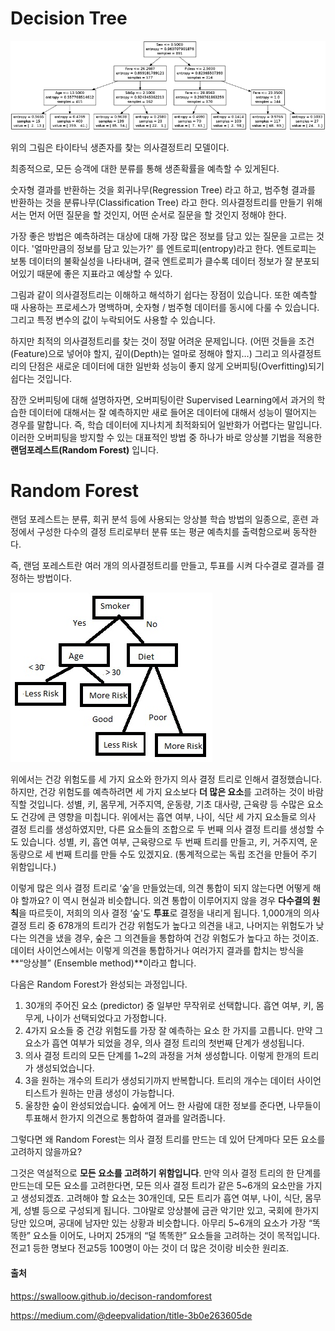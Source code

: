 





# Decision Tree

<img src="images/Decision%20Tree.png" alt="Decision Tree"  />

 

위의 그림은 타이타닉 생존자를 찾는 의사결정트리 모델이다.

최종적으로, 모든 승객에 대한 분류를 통해 생존확률을 예측할 수 있게된다.

숫자형 결과를 반환하는 것을 회귀나무(Regression Tree) 라고 하고, 범주형 결과를 반환하는 것을 분류나무(Classification Tree) 라고 한다. 의사결정트리를 만들기 위해서는 먼저 어떤 질문을 할 것인지, 어떤 순서로 질문을 할 것인지 정해야 한다.

가장 좋은 방법은 예측하려는 대상에 대해 가장 많은 정보를 담고 있는 질문을 고르는 것이다. 
'얼마만큼의 정보를 담고 있는가?' 를 엔트로피(entropy)라고 한다. 엔트로피는 보통 데이터의 불확실성을 나타내며, 결국 엔트로피가 클수록 데이터 정보가 잘 분포되어있기 때문에 좋은 지표라고 예상할 수 있다.

그림과 같이 의사결정트리는 이해하고 해석하기 쉽다는 장점이 있습니다. 또한 예측할 때 사용하는 프로세스가 명백하며, 숫자형 / 범주형 데이터를 동시에 다룰 수 있습니다. 그리고 특정 변수의 값이 누락되어도 사용할 수 있습니다.

하지만 최적의 의사결정트리를 찾는 것이 정말 어려운 문제입니다. (어떤 것들을 조건(Feature)으로 넣어야 할지, 깊이(Depth)는 얼마로 정해야 할지…) 그리고 의사결정트리의 단점은 새로운 데이터에 대한 일반화 성능이 좋지 않게 오버피팅(Overfitting)되기 쉽다는 것입니다.

잠깐 오버피팅에 대해 설명하자면, 오버피팅이란 Supervised Learning에서 과거의 학습한 데이터에 대해서는 잘 예측하지만 새로 들어온 데이터에 대해서 성능이 떨어지는 경우를 말합니다. 즉, 학습 데이터에 지나치게 최적화되어 일반화가 어렵다는 말입니다. 이러한 오버피팅을 방지할 수 있는 대표적인 방법 중 하나가 바로 앙상블 기법을 적용한 **랜덤포레스트(Random Forest)** 입니다.



# Random Forest

랜덤 포레스트는 분류, 회귀 분석 등에 사용되는 앙상블 학습 방법의 일종으로, 훈련 과정에서 구성한 다수의 결정 트리로부터 분류 또는 평균 예측치를 출력함으로써 동작한다.

즉, 랜덤 포레스트란 여러 개의 의사결정트리를 만들고, 투표를 시켜 다수결로 결과를 결정하는 방법이다. 



![Simple Decision Tree](images/Simple%20Decision%20Tree.PNG)



위에서는 건강 위험도를 세 가지 요소와 한가지 의사 결정 트리로 인해서 결정했습니다. 하지만, 건강 위험도를 예측하려면 세 가지 요소보다 **더 많은 요소**를 고려하는 것이 바람직할 것입니다. 성별, 키, 몸무게, 거주지역, 운동량, 기초 대사량, 근육량 등 수많은 요소도 건강에 큰 영향을 미칩니다. 위에서는 흡연 여부, 나이, 식단 세 가지 요소들로 의사 결정 트리를 생성하였지만, 다른 요소들의 조합으로 두 번째 의사 결정 트리를 생성할 수도 있습니다. 성별, 키, 흡연 여부, 근육량으로 두 번째 트리를 만들고, 키, 거주지역, 운동량으로 세 번째 트리를 만들 수도 있겠지요. (통계적으로는 독립 조건을 만들어 주기 위함입니다.)

이렇게 많은 의사 결정 트리로 ‘숲’을 만들었는데, 의견 통합이 되지 않는다면 어떻게 해야 할까요? 이 역시 현실과 비슷합니다. 의견 통합이 이루어지지 않을 경우 **다수결의 원칙**을 따르듯이, 저희의 의사 결정 ‘숲'도 **투표**로 결정을 내리게 됩니다. 1,000개의 의사 결정 트리 중 678개의 트리가 건강 위험도가 높다고 의견을 내고, 나머지는 위험도가 낮다는 의견을 냈을 경우, 숲은 그 의견들을 통합하여 건강 위험도가 높다고 하는 것이죠. 데이터 사이언스에서는 이렇게 의견을 통합하거나 여러가지 결과를 합치는 방식을 **“앙상블” (Ensemble method)**이라고 합니다.

다음은 Random Forest가 완성되는 과정입니다.

1. 30개의 주어진 요소 (predictor) 중 일부만 무작위로 선택합니다. 흡연 여부, 키, 몸무게, 나이가 선택되었다고 가정합니다.
2. 4가지 요소들 중 건강 위험도를 가장 잘 예측하는 요소 한 가지를 고릅니다. 만약 그 요소가 흡연 여부가 되었을 경우, 의사 결정 트리의 첫번째 단계가 생성됩니다.
3. 의사 결정 트리의 모든 단계를 1~2의 과정을 거쳐 생성합니다. 이렇게 한개의 트리가 생성되었습니다.
4. 3을 원하는 개수의 트리가 생성되기까지 반복합니다. 트리의 개수는 데이터 사이언티스트가 원하는 만큼 생성이 가능합니다.
5. 울창한 숲이 완성되었습니다. 숲에게 어느 한 사람에 대한 정보를 준다면, 나무들이 투표해서 한가지 의견으로 통합하여 결과를 알려줍니다.

그렇다면 왜 Random Forest는 의사 결정 트리를 만드는 데 있어 단계마다 모든 요소를 고려하지 않을까요?

그것은 역설적으로 **모든 요소를 고려하기 위함입니다**. 만약 의사 결정 트리의 한 단계를 만드는데 모든 요소를 고려한다면, 모든 의사 결정 트리가 같은 5~6개의 요소만을 가지고 생성되겠죠. 고려해야 할 요소는 30개인데, 모든 트리가 흡연 여부, 나이, 식단, 몸무게, 성별 등으로 구성되게 됩니다. 그야말로 앙상블에 금관 악기만 있고, 국회에 한가지 당만 있으며, 공대에 남자만 있는 상황과 비슷합니다. 아무리 5~6개의 요소가 가장 “똑똑한” 요소들 이어도, 나머지 25개의 “덜 똑똑한” 요소들을 고려하는 것이 목적입니다. 전교1 등한 명보다 전교5등 100명이 아는 것이 더 많은 것이랑 비슷한 원리죠.



#### 출처

https://swalloow.github.io/decison-randomforest

https://medium.com/@deepvalidation/title-3b0e263605de



